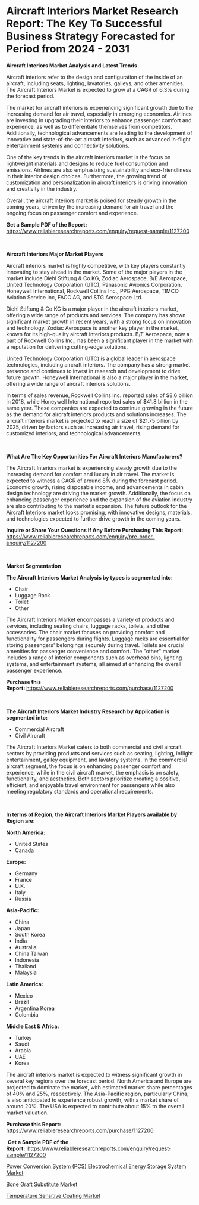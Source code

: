 <p><h1>Aircraft Interiors Market Research Report: The Key To Successful Business Strategy Forecasted for Period from 2024 - 2031</h1></p><p><strong>Aircraft Interiors Market Analysis and Latest Trends</strong></p>
<p><p>Aircraft interiors refer to the design and configuration of the inside of an aircraft, including seats, lighting, lavatories, galleys, and other amenities. The Aircraft Interiors Market is expected to grow at a CAGR of 6.3% during the forecast period.</p><p>The market for aircraft interiors is experiencing significant growth due to the increasing demand for air travel, especially in emerging economies. Airlines are investing in upgrading their interiors to enhance passenger comfort and experience, as well as to differentiate themselves from competitors. Additionally, technological advancements are leading to the development of innovative and state-of-the-art aircraft interiors, such as advanced in-flight entertainment systems and connectivity solutions.</p><p>One of the key trends in the aircraft interiors market is the focus on lightweight materials and designs to reduce fuel consumption and emissions. Airlines are also emphasizing sustainability and eco-friendliness in their interior design choices. Furthermore, the growing trend of customization and personalization in aircraft interiors is driving innovation and creativity in the industry.</p><p>Overall, the aircraft interiors market is poised for steady growth in the coming years, driven by the increasing demand for air travel and the ongoing focus on passenger comfort and experience.</p></p>
<p><strong>Get a Sample PDF of the Report:&nbsp;</strong> <a href="https://www.reliableresearchreports.com/enquiry/request-sample/1127200">https://www.reliableresearchreports.com/enquiry/request-sample/1127200</a></p>
<p>&nbsp;</p>
<p><strong>Aircraft Interiors Major Market Players</strong></p>
<p><p>Aircraft interiors market is highly competitive, with key players constantly innovating to stay ahead in the market. Some of the major players in the market include Diehl Stiftung & Co.KG, Zodiac Aerospace, B/E Aerospace, United Technology Corporation (UTC), Panasonic Avionics Corporation, Honeywell International, Rockwell Collins Inc., PPG Aerospace, TIMCO Aviation Service Inc, FACC AG, and STG Aerospace Ltd.</p><p>Diehl Stiftung & Co.KG is a major player in the aircraft interiors market, offering a wide range of products and services. The company has shown significant market growth in recent years, with a strong focus on innovation and technology. Zodiac Aerospace is another key player in the market, known for its high-quality aircraft interiors products. B/E Aerospace, now a part of Rockwell Collins Inc., has been a significant player in the market with a reputation for delivering cutting-edge solutions.</p><p>United Technology Corporation (UTC) is a global leader in aerospace technologies, including aircraft interiors. The company has a strong market presence and continues to invest in research and development to drive future growth. Honeywell International is also a major player in the market, offering a wide range of aircraft interiors solutions.</p><p>In terms of sales revenue, Rockwell Collins Inc. reported sales of $8.6 billion in 2018, while Honeywell International reported sales of $41.8 billion in the same year. These companies are expected to continue growing in the future as the demand for aircraft interiors products and solutions increases. The aircraft interiors market is projected to reach a size of $21.75 billion by 2025, driven by factors such as increasing air travel, rising demand for customized interiors, and technological advancements.</p></p>
<p>&nbsp;</p>
<p><strong>What Are The Key Opportunities For Aircraft Interiors Manufacturers?</strong></p>
<p><p>The Aircraft Interiors market is experiencing steady growth due to the increasing demand for comfort and luxury in air travel. The market is expected to witness a CAGR of around 8% during the forecast period. Economic growth, rising disposable income, and advancements in cabin design technology are driving the market growth. Additionally, the focus on enhancing passenger experience and the expansion of the aviation industry are also contributing to the market’s expansion. The future outlook for the Aircraft Interiors market looks promising, with innovative designs, materials, and technologies expected to further drive growth in the coming years.</p></p>
<p><strong>Inquire or Share Your Questions If Any Before Purchasing This Report:</strong> <a href="https://www.reliableresearchreports.com/enquiry/pre-order-enquiry/1127200">https://www.reliableresearchreports.com/enquiry/pre-order-enquiry/1127200</a></p>
<p>&nbsp;</p>
<p><strong>Market Segmentation</strong></p>
<p><strong>The Aircraft Interiors Market Analysis by types is segmented into:</strong></p>
<p><ul><li>Chair</li><li>Luggage Rack</li><li>Toilet</li><li>Other</li></ul></p>
<p><p>The Aircraft Interiors Market encompasses a variety of products and services, including seating chairs, luggage racks, toilets, and other accessories. The chair market focuses on providing comfort and functionality for passengers during flights. Luggage racks are essential for storing passengers' belongings securely during travel. Toilets are crucial amenities for passenger convenience and comfort. The "other" market includes a range of interior components such as overhead bins, lighting systems, and entertainment systems, all aimed at enhancing the overall passenger experience.</p></p>
<p><strong>Purchase this Report:&nbsp;</strong><a href="https://www.reliableresearchreports.com/purchase/1127200">https://www.reliableresearchreports.com/purchase/1127200</a></p>
<p>&nbsp;</p>
<p><strong>The Aircraft Interiors Market Industry Research by Application is segmented into:</strong></p>
<p><ul><li>Commercial Aircraft</li><li>Civil Aircraft</li></ul></p>
<p><p>The Aircraft Interiors Market caters to both commercial and civil aircraft sectors by providing products and services such as seating, lighting, inflight entertainment, galley equipment, and lavatory systems. In the commercial aircraft segment, the focus is on enhancing passenger comfort and experience, while in the civil aircraft market, the emphasis is on safety, functionality, and aesthetics. Both sectors prioritize creating a positive, efficient, and enjoyable travel environment for passengers while also meeting regulatory standards and operational requirements.</p></p>
<p>&nbsp;</p>
<p><strong>In terms of Region, the Aircraft Interiors Market Players available by Region are:</strong></p>
<p>
    <p> <strong> North America: </strong>
        <ul>
            <li>United States</li>
            <li>Canada</li>
        </ul>
        </p> 
    <p> <strong> Europe: </strong>
        <ul>
            <li>Germany</li>
            <li>France</li>
            <li>U.K.</li>
            <li>Italy</li>
            <li>Russia</li>
        </ul>
        </p> 
    <p> <strong> Asia-Pacific: </strong>
        <ul>
            <li>China</li>
            <li>Japan</li>
            <li>South Korea</li>
            <li>India</li>
            <li>Australia</li>
            <li>China Taiwan</li>
            <li>Indonesia</li>
            <li>Thailand</li>
            <li>Malaysia</li>
        </ul>
        </p> 
    <p> <strong> Latin America: </strong>
        <ul>
            <li>Mexico</li>
            <li>Brazil</li>
            <li>Argentina Korea</li>
            <li>Colombia</li>
        </ul>
        </p> 
    <p> <strong> Middle East & Africa: </strong>
        <ul>
            <li>Turkey</li>
            <li>Saudi</li>
            <li>Arabia</li>
            <li>UAE</li>
            <li>Korea</li>
        </ul>
    </p>
    </p>
<p><p>The aircraft interiors market is expected to witness significant growth in several key regions over the forecast period. North America and Europe are projected to dominate the market, with estimated market share percentages of 40% and 25%, respectively. The Asia-Pacific region, particularly China, is also anticipated to experience robust growth, with a market share of around 20%. The USA is expected to contribute about 15% to the overall market valuation.</p></p>
<p><strong>Purchase this Report: </strong><a href="https://www.reliableresearchreports.com/purchase/1127200">https://www.reliableresearchreports.com/purchase/1127200</a></p>
<p>&nbsp;<strong>Get a Sample PDF of the Report:&nbsp;&nbsp;</strong><a href="https://www.reliableresearchreports.com/enquiry/request-sample/1127200">https://www.reliableresearchreports.com/enquiry/request-sample/1127200</a></p>
<p><strong></strong></p>
<p><p><a href="https://view.publitas.com/reportprime-1/decoding-the-power-conversion-system-pcs-electrochemical-energy-storage-system-market-a-deep-dive-into-the-latest-market-trends-market-segmentation-and-competitive-analysis/">Power Conversion System (PCS) Electrochemical Energy Storage System Market</a></p><p><a href="https://view.publitas.com/reportprime-1/bone-graft-substitute-market-growth-market-trends-covid-19-impact-and-forecasts-for-period-from-2023-2030/">Bone Graft Substitute Market</a></p><p><a href="https://view.publitas.com/reportprime-1/temperature-sensitive-coating-market-size-share-trends-analysis-report-by-application-regional-outlook-competitive-strategies-and-segment-forecasts-2023-2030/">Temperature Sensitive Coating Market</a></p></p>